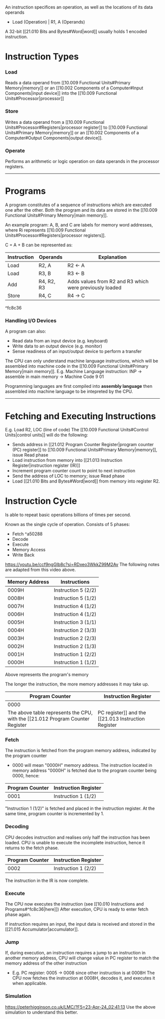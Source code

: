 An instruction specifices an operation, as well as the locations of its data operands
- Load (Operation) | R1, A (Operands)

A 32-bit [[21.010 Bits and Bytes#Word|word]] usually holds 1 encoded instruction.

# Instruction Types

### Load
Reads a data operand from [[10.009 Functional Units#Primary Memory|memory]] or an [[10.002 Components of a Computer#Input Components|input device]] into the [[10.009 Functional Units#Processor|processor]]

### Store
Writes a data operand from a [[10.009 Functional Units#Processor#Registers|processor register]] to [[10.009 Functional Units#Primary Memory|memory]] or an [[10.002 Components of a Computer#Output Components|output device]].

### Operate
Performs an arithmetic or logic operation on data operands in the processor registers.

---
# Programs
A program constitutes of a sequence of instructions which are executed one after the other.
Both the program and its data are stored in the [[10.009 Functional Units#Primary Memory|main memory]].

An example program:
A, B, and C are labels for memory word addresses, where Ri represents [[10.009 Functional Units#Processor#Registers|processor registers]].

C = A + B can be represented as:

| Instruction | Operands   | Explanation                                             |
| ----------- | ---------- | ------------------------------------------------------- |
| Load        | R2, A      | R2 <- A                                                 |
| Load        | R3, B      | R3 <- B                                                 |
| Add         | R4, R2, R3 | Adds values from R2 and R3 which were previously loaded |
| Store       | R4, C      | R4 -> C                                                 |

^fc8c36

### Handling I/O Devices
A program can also:
- Read data from an input device (e.g. keyboard)
- Write data to an output device (e.g. monitor)
- Sense readiness of an input/output device to perform a transfer

The CPU can only understand machine language instructions, which will be assembled into machine code in the [[10.009 Functional Units#Primary Memory|main memory]].
E.g.
Machine Language instruction: INP -> assemble in main memory -> Machine Code 9 01

Programming languages are first compiled into **assembly language** then assembled into machine language to be intepreted by the CPU.

---
# Fetching and Executing Instructions
E.g. Load R2, LOC (line of code)
The [[10.009 Functional Units#Control Units|control units]] will do the following:
- Sends address in [[21.012 Program Counter Register|program counter (PC) register]] to [[10.009 Functional Units#Primary Memory|memory]], issue Read phase
- Load instruction from memory into [[21.013 Instruction Register|instruction register (IR)]] 
- Increment program counter count to point to next instruction
- Send the address of LOC to memory; issue Read phase
- Load [[21.010 Bits and Bytes#Word|word]] from memory into register R2.

# Instruction Cycle
Is able to repeat basic operations billions of times per second.

Known as the single cycle of operation.
Consists of 5 phases:
- Fetch ^a50288
- Decode
- Execute
- Memory Access
- Write Back

https://youtu.be/ccf9ngGIb8c?si=RDxeo3WkkZ99M2Av
The following notes are adapted from this video above.

| Memory Address | Instructions        |
| -------------- | ------------------- |
| 0009H          | Instruction 5 (2/2) |
| 0008H          | Instruction 5 (1/2) |
| 0007H          | Instruction 4 (1/2) |
| 0006H          | Instruction 4 (1/2) |
| 0005H          | Instruction 3 (1/1) |
| 0004H          | Instruction 2 (3/3) |
| 0003H          | Instruction 2 (2/3) |
| 0002H          | Instruction 2 (1/3) |
| 0001H          | Instruction 1 (2/2) |
| 0000H          | Instruction 1 (1/2) |
Above represents the program's memory

The longer the instruction, the more memory addresses it may take up.

| Program Counter | Instruction Register |
| --------------- | -------------------- |
| 0000            |                      |
The above table represents the CPU, with the [[21.012 Program Counter Register|PC register]] and the [[21.013 Instruction Register|instruction register]] at their initial state.

### Fetch
The instruction is fetched from the program memory address, indicated by the program counter
- 0000 will mean "0000H" memory address.
The instruction located in memory address "0000H" is fetched due to the program counter being 0000, hence:

| Program Counter | Instruction Register |
| --------------- | -------------------- |
| 0001            | Instruction 1 (1/2)  |
"Instruction 1 (1/2)" is fetched and placed in the instruction register.
At the same time, program counter is incremented by 1.

### Decoding
CPU decodes instruction and realises only half the instruction has been loaded.
CPU is unable to execute the incomplete instruction, hence it returns to the fetch phase.

| Program Counter | Instruction Register |
| --------------- | -------------------- |
| 0002            | Instruction 1 (2/2)  |
The instruction in the IR is now complete.
### Execute
The CPU now executes the instruction (see [[10.010 Instructions and Programs#^fc8c36|here]])
After execution, CPU is ready to enter fetch phase again.

If instruction requires an input, the input data is received and stored in the [[21.015 Accumulator|accumulator]].

### Jump
If, during execution, an instruction requires a jump to an instruction in another memory address, CPU will change value in PC register to match the memory address of the other instruction
- E.g. PC register: 0005 -> 0008 since other instruction is at 0008H
The CPU now fetches the instruction at 0008H, decodes it, and executes it when applicable.

### Simulation
https://peterhigginson.co.uk/LMC/?F5=23-Apr-24_02:41:13
Use the above simulation to understand this better.